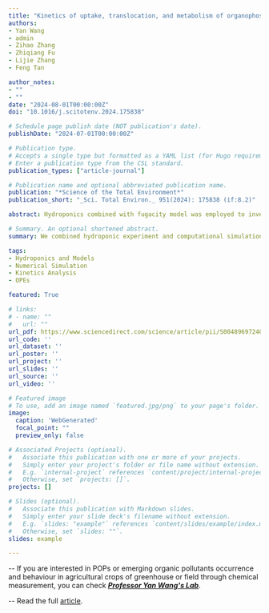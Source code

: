 ```yaml
---
title: "Kinetics of uptake, translocation, and metabolism of organophosphate esters in japonica rice (Oryza sativa L.): Hydroponic experiment combined with model"
authors:
- Yan Wang
- admin
- Zihao Zhang
- Zhiqiang Fu
- Lijie Zhang
- Feng Tan

author_notes:
- ""
- ""
date: "2024-08-01T00:00:00Z"
doi: "10.1016/j.scitotenv.2024.175838"

# Schedule page publish date (NOT publication's date).
publishDate: "2024-07-01T00:00:00Z"

# Publication type.
# Accepts a single type but formatted as a YAML list (for Hugo requirements).
# Enter a publication type from the CSL standard.
publication_types: ["article-journal"]

# Publication name and optional abbreviated publication name.
publication: "*Science of the Total Environment*"
publication_short: "_Sci. Total Environ._ 951(2024): 175838 (if:8.2)"

abstract: Hydroponics combined with fugacity model was employed to investigate the kinetics of uptake, accumulation, and metabolism of organophosphate esters (OPEs) by japonica rice. The time-dependent process for uptake and accumulation of 5 OPEs and their diester-metabolites in both rice root and shoot fitted well with the pseudo-first-order kinetic model. The peak OPE accumulations in rice root and shoot were significantly positively or negatively correlated with their octanol-water partition coefficient (logKow) respectively, but not for their apparent accumulation rates. Root concentration factors (RCFs) and root-to-shoot translocation factors (TFs) of OPEs were found to be positively and negatively correlated with their logKow, respectively. Triphenyl phosphate with benzene ring substituents showed the highest RCF, but the lowest TF, because of its high potential for root adsorption due to the π electron-rich structures. Sterilized root exudates can hinder the root adsorption and absorption of OPEs from solution probably through competitive adsorption of OPEs with root surface. The first-hand transport and metabolism rates were also obtained by generating these rates to fit the dynamic fugacity model with the measurement values. The simulation indicated that the kinetics of OPE accumulation in rice plants may be controlled by multiple processes and physicochemical properties besides Kow.

# Summary. An optional shortened abstract.
summary: We combined hydroponic experiment and computational simulation to mine the kinetics for OPEs in solution-rice system.

tags:
- Hydroponics and Models 
- Numerical Simulation
- Kinetics Analysis
- OPEs

featured: True

# links:
# - name: ""
#   url: ""
url_pdf: https://www.sciencedirect.com/science/article/pii/S0048969724059941/pdfft?md5=e02a0e603ed396ce1dfca2a4462f8a42&pid=1-s2.0-S0048969724059941-main.pdf
url_code: ''
url_dataset: ''
url_poster: ''
url_project: ''
url_slides: ''
url_source: ''
url_video: ''

# Featured image
# To use, add an image named `featured.jpg/png` to your page's folder. 
image:
  caption: 'WebGenerated'
  focal_point: ""
  preview_only: false

# Associated Projects (optional).
#   Associate this publication with one or more of your projects.
#   Simply enter your project's folder or file name without extension.
#   E.g. `internal-project` references `content/project/internal-project/index.md`.
#   Otherwise, set `projects: []`.
projects: []

# Slides (optional).
#   Associate this publication with Markdown slides.
#   Simply enter your slide deck's filename without extension.
#   E.g. `slides: "example"` references `content/slides/example/index.md`.
#   Otherwise, set `slides: ""`.
slides: example

---
```


-- If you are interested in POPs or emerging organic pollutants occurrence and behaviour in agricultural crops of greenhouse or field through chemical measurement, you can check [_**Professor Yan Wang's Lab**_](http://faculty.dlut.edu.cn/wangyan/en/index.htm).

-- Read the full [article](https://www.sciencedirect.com/science/article/pii/S0048969724059941?via%3Dihub).



